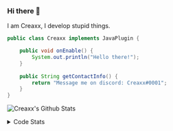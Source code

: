 ### Hi there 👋

I am Creaxx, I develop stupid things. 

```java
public class Creaxx implements JavaPlugin {

    public void onEnable() {
        System.out.println("Hello there!");
    }
    
    public String getContactInfo() {
        return "Message me on discord: Creaxx#0001";
    }
}
```

![Creaxx's Github Stats](https://github-readme-stats.vercel.app/api?username=CreaxxOG&show_icons=true&theme=dark&count_private=true)

<details>
  <summary>Code Stats</summary>

<!--START_SECTION:waka-->
![Code Time](http://img.shields.io/badge/Code%20Time-1%2C422%20hrs%2020%20mins-blue)

![Lines of code](https://img.shields.io/badge/From%20Hello%20World%20I%27ve%20Written-769.8%20thousand%20lines%20of%20code-blue)

**🐱 My GitHub Data** 

> 📦 104.4 kB Used in GitHub's Storage 
 > 
> 🏆 2,688 Contributions in the Year 2023
 > 
> 🚫 Not Opted to Hire
 > 
> 📜 4 Public Repositories 
 > 
> 🔑 3 Private Repositories 
 > 
**I'm a Night 🦉** 

```text
🌞 Morning                455 commits         ██░░░░░░░░░░░░░░░░░░░░░░░   07.11 % 
🌆 Daytime                2655 commits        ██████████░░░░░░░░░░░░░░░   41.52 % 
🌃 Evening                3140 commits        ████████████░░░░░░░░░░░░░   49.10 % 
🌙 Night                  145 commits         █░░░░░░░░░░░░░░░░░░░░░░░░   02.27 % 
```
📅 **I'm Most Productive on Saturday** 

```text
Monday                   801 commits         ███░░░░░░░░░░░░░░░░░░░░░░   12.53 % 
Tuesday                  887 commits         ███░░░░░░░░░░░░░░░░░░░░░░   13.87 % 
Wednesday                940 commits         ████░░░░░░░░░░░░░░░░░░░░░   14.70 % 
Thursday                 1005 commits        ████░░░░░░░░░░░░░░░░░░░░░   15.72 % 
Friday                   620 commits         ██░░░░░░░░░░░░░░░░░░░░░░░   09.70 % 
Saturday                 1076 commits        ████░░░░░░░░░░░░░░░░░░░░░   16.83 % 
Sunday                   1066 commits        ████░░░░░░░░░░░░░░░░░░░░░   16.67 % 
```


📊 **This Week I Spent My Time On** 

```text
💬 Programming Languages: 
Java                     1 hr 54 mins        ██████████████░░░░░░░░░░░   56.46 % 
Kotlin                   1 hr 3 mins         ████████░░░░░░░░░░░░░░░░░   31.35 % 
XML                      24 mins             ███░░░░░░░░░░░░░░░░░░░░░░   12.12 % 
GitIgnore file           0 secs              ░░░░░░░░░░░░░░░░░░░░░░░░░   00.07 % 
IDEA_MODULE              0 secs              ░░░░░░░░░░░░░░░░░░░░░░░░░   00.00 % 

🔥 Editors: 
IntelliJ                 3 hrs 22 mins       █████████████████████████   100.00 % 
```

**I Mostly Code in Java** 

```text
Java                     60 repos            ███████████████████░░░░░░   75.95 % 
Kotlin                   10 repos            ███░░░░░░░░░░░░░░░░░░░░░░   12.66 % 
TypeScript               4 repos             █░░░░░░░░░░░░░░░░░░░░░░░░   05.06 % 
CSS                      2 repos             █░░░░░░░░░░░░░░░░░░░░░░░░   02.53 % 
EJS                      1 repo              ░░░░░░░░░░░░░░░░░░░░░░░░░   01.27 % 
```




 Last Updated on 08/08/2023 01:22:58 UTC
<!--END_SECTION:waka-->
</details>

